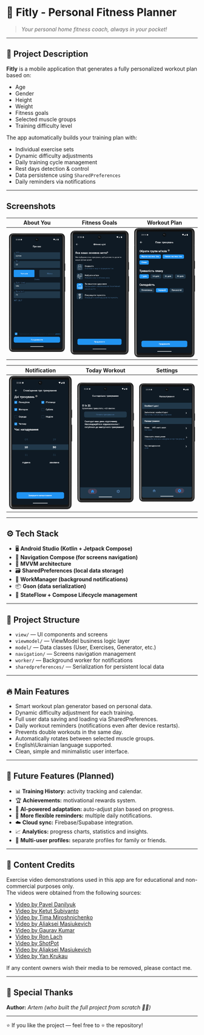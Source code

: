 # 💪 Fitly - Personal Fitness Planner

> _Your personal home fitness coach, always in your pocket!_

---

## 📱 Project Description

**Fitly** is a mobile application that generates a fully personalized workout plan based on:

- Age
- Gender
- Height
- Weight
- Fitness goals
- Selected muscle groups
- Training difficulty level

The app automatically builds your training plan with:

- Individual exercise sets
- Dynamic difficulty adjustments
- Daily training cycle management
- Rest days detection & control
- Data persistence using `SharedPreferences`
- Daily reminders via notifications

---

## Screenshots

| About You | Fitness Goals | Workout Plan |
|-----------|---------------|--------------|
| ![About You](screenshots/Screenshot_20250615_223805.png) | ![Fitness Goals](screenshots/Screenshot_20250615_223818.png) | ![Workout Plan](screenshots/Screenshot_20250615_231434.png) |

| Notification | Today Workout | Settings |
|--------------|---------------|----------|
| ![Notification](screenshots/Screenshot_20250615_223838.png) | ![Today Workout](screenshots/Screenshot_20250615_223848.png) | ![Settings](screenshots/Screenshot_20250615_223904.png) |
---

## ⚙️ Tech Stack

- 🖥 **Android Studio (Kotlin + Jetpack Compose)**
- 🧭 **Navigation Compose (for screens navigation)**
- 🔀 **MVVM architecture**
- 🗃 **SharedPreferences (local data storage)**
- 🔔 **WorkManager (background notifications)**
- 📦 **Gson (data serialization)**
- 🔄 **StateFlow + Compose Lifecycle management**

---

## 📂 Project Structure

- `view/` — UI components and screens
- `viewmodel/` — ViewModel business logic layer
- `model/` — Data classes (User, Exercises, Generator, etc.)
- `navigation/` — Screens navigation management
- `worker/` — Background worker for notifications
- `sharedpreferences/` — Serialization for persistent local data

---

## 🔥 Main Features

- Smart workout plan generator based on personal data.
- Dynamic difficulty adjustment for each training.
- Full user data saving and loading via SharedPreferences.
- Daily workout reminders (notifications even after device restarts).
- Prevents double workouts in the same day.
- Automatically rotates between selected muscle groups.
- English\Ukrainian language supported.
- Clean, simple and minimalistic user interface.

---

## 🌟 Future Features (Planned)

- 📊 **Training History:** activity tracking and calendar.
- 🏆 **Achievements:** motivational rewards system.
- 🤖 **AI-powered adaptation:** auto-adjust plan based on progress.
- 🔔 **More flexible reminders:** multiple daily notifications.
- ☁️ **Cloud sync:** Firebase/Supabase integration.
- 📈 **Analytics:** progress charts, statistics and insights.
- 👥 **Multi-user profiles:** separate profiles for family or friends.

---

## 🔗 Content Credits

Exercise video demonstrations used in this app are for educational and non-commercial purposes only.  
The videos were obtained from the following sources:

- [Video by Pavel Danilyuk](https://www.pexels.com/video/a-man-doing-push-ups-4367576/)
- [Video by Ketut Subiyanto](https://www.pexels.com/video/man-doing-tricep-dip-exercise-4804798/)
- [Video by Tima Miroshnichenko](https://www.pexels.com/video/man-doing-incline-push-ups-6388865/)
- [Video by Aliaksei Masiukevich](https://www.pexels.com/video/dynamic-indoor-fitness-routine-for-women-31035747/)
- [Video by Gaurav Kumar](https://www.pexels.com/video/intense-calf-workout-in-gym-setting-32115656/)
- [Video by Ron Lach](https://www.pexels.com/video/women-doing-aerobics-7928054/)
- [Video by ShotPot](https://www.pexels.com/video/man-sport-athlete-exercise-4110015/)
- [Video by Aliaksei Masiukevich](https://www.pexels.com/video/dynamic-plank-workout-for-core-strength-31035752/)
- [Video by Yan Krukau](https://www.pexels.com/video/person-doing-tiptoe-8480443/)

If any content owners wish their media to be removed, please contact me.

---

## 🙏 Special Thanks

**Author:** _Artem (who built the full project from scratch 💪🔥)_

---

⭐ If you like the project — feel free to ⭐ the repository!
